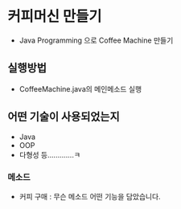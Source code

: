 # 커피머신 만들기
- Java Programming 으로 Coffee Machine 만들기

## 실행방법
- CoffeeMachine.java의 메인메소드 실행

## 어떤 기술이 사용되었는지
- Java
- OOP
- 다형성 등.............ㅋ

### 메소드
- 커피 구매 : 무슨 메소드 어떤 기능을 담았습니다.


